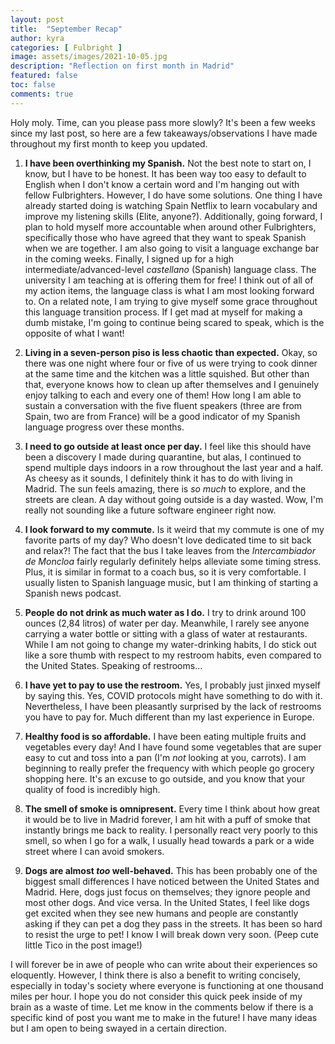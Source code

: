 ```yaml
---
layout: post
title:  "September Recap"
author: kyra
categories: [ Fulbright ]
image: assets/images/2021-10-05.jpg
description: "Reflection on first month in Madrid"
featured: false
toc: false
comments: true
---
```


Holy moly. Time, can you please pass more slowly? It's been a few weeks since my last post, so here are a few takeaways/observations I have made throughout my first month to keep you updated.

1. **I have been overthinking my Spanish.** Not the best note to start on, I know, but I have to be honest. It has been way too easy to default to English when I don't know a certain word and I'm hanging out with fellow Fulbrighters. However, I do have some solutions. One thing I have already started doing is watching Spain Netflix to learn vocabulary and improve my listening skills (Elite, anyone?). Additionally, going forward, I plan to hold myself more accountable when around other Fulbrighters, specifically those who have agreed that they want to speak Spanish when we are together. I am also going to visit a language exchange bar in the coming weeks. Finally, I signed up for a high intermediate/advanced-level _castellano_ (Spanish) language class. The university I am teaching at is offering them for free! I think out of all of my action items, the language class is what I am most looking forward to. On a related note, I am trying to give myself some grace throughout this language transition process. If I get mad at myself for making a dumb mistake, I'm going to continue being scared to speak, which is the opposite of what I want!

2. **Living in a seven-person piso is less chaotic than expected.** Okay, so there was one night where four or five of us were trying to cook dinner at the same time and the kitchen was a little squished. But other than that, everyone knows how to clean up after themselves and I genuinely enjoy talking to each and every one of them! How long I am able to sustain a conversation with the five fluent speakers (three are from Spain, two are from France) will be a good indicator of my Spanish language progress over these months.

3. **I need to go outside at least once per day.** I feel like this should have been a discovery I made during quarantine, but alas, I continued to spend multiple days indoors in a row throughout the last year and a half. As cheesy as it sounds, I definitely think it has to do with living in Madrid. The sun feels amazing, there is _so much_ to explore, and the streets are clean. A day without going outside is a day wasted. Wow, I'm really not sounding like a future software engineer right now.

4. **I look forward to my commute.** Is it weird that my commute is one of my favorite parts of my day? Who doesn't love dedicated time to sit back and relax?! The fact that the bus I take leaves from the _Intercambiador de Moncloa_ fairly regularly definitely helps alleviate some timing stress. Plus, it is similar in format to a coach bus, so it is very comfortable. I usually listen to Spanish language music, but I am thinking of starting a Spanish news podcast.

5. **People do not drink as much water as I do.** I try to drink around 100 ounces (2,84 litros) of water per day. Meanwhile, I rarely see anyone carrying a water bottle or sitting with a glass of water at restaurants. While I am not going to change my water-drinking habits, I do stick out like a sore thumb with respect to my restroom habits, even compared to the United States. Speaking of restrooms...

6. **I have yet to pay to use the restroom.** Yes, I probably just jinxed myself by saying this. Yes, COVID protocols might have something to do with it. Nevertheless, I have been pleasantly surprised by the lack of restrooms you have to pay for. Much different than my last experience in Europe.

7. **Healthy food is so affordable.** I have been eating multiple fruits and vegetables every day! And I have found some vegetables that are super easy to cut and toss into a pan (I'm _not_ looking at you, carrots). I am beginning to really prefer the frequency with which people go grocery shopping here. It's an excuse to go outside, and you know that your quality of food is incredibly high.

8. **The smell of smoke is omnipresent.** Every time I think about how great it would be to live in Madrid forever, I am hit with a puff of smoke that instantly brings me back to reality. I personally react very poorly to this smell, so when I go for a walk, I usually head towards a park or a wide street where I can avoid smokers.

9. **Dogs are almost _too_ well-behaved.** This has been probably one of the biggest small differences I have noticed between the United States and Madrid. Here, dogs just focus on themselves; they ignore people and most other dogs. And vice versa. In the United States, I feel like dogs get excited when they see new humans and people are constantly asking if they can pet a dog they pass in the streets. It has been so hard to resist the urge to pet! I know I will break down very soon. (Peep cute little Tico in the post image!)

I will forever be in awe of people who can write about their experiences so eloquently. However, I think there is also a benefit to writing concisely, especially in today's society where everyone is functioning at one thousand miles per hour. I hope you do not consider this quick peek inside of my brain as a waste of time. Let me know in the comments below if there is a specific kind of post you want me to make in the future! I have many ideas but I am open to being swayed in a certain direction.
